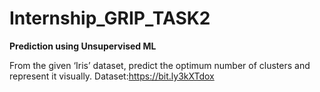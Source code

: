 # Internship_GRIP_TASK2
**Prediction using Unsupervised ML**

From the given ‘Iris’ dataset, predict the optimum number of clusters
and represent it visually.
Dataset:https://bit.ly3kXTdox
